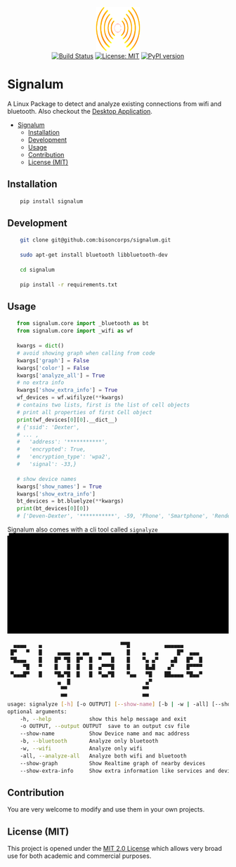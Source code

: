 <p align="center">
  <img width="100" height="100" src="signalum.png"><br>
    <span> <a href="https://travis-ci.com/bisoncorps/signalum"><img src="https://travis-ci.com/bisoncorps/signalum.svg" alt="Build Status" height="18"></a> <a href="https://opensource.org/licenses/MIT"><img src="https://img.shields.io/badge/License-MIT-yellow.svg" alt="License: MIT" height="18"></a> <a href="https://badge.fury.io/py/signalum"><img src="https://badge.fury.io/py/Signalum.svg" alt="PyPI version" height="18"></a> </span>
  <h1> Signalum </h1>
</p>

A Linux Package to detect and analyze existing connections from wifi and bluetooth. Also checkout the [Desktop Application](https://github.com/bisoncorps/signalum-desktop).

- [Signalum](#signalum)
  - [Installation](#installation)
  - [Development](#development)
  - [Usage](#usage)
  - [Contribution](#contribution)
  - [License (MIT)](#license-mit)

## Installation

```bash
    pip install signalum
```

## Development

```bash
    git clone git@github.com:bisoncorps/signalum.git

    sudo apt-get install bluetooth libbluetooth-dev
    
    cd signalum

    pip install -r requirements.txt
```



## Usage

```python
   from signalum.core import _bluetooth as bt
   from signalum.core import _wifi as wf

   kwargs = dict()
   # avoid showing graph when calling from code
   kwargs['graph'] = False
   kwargs['color'] = False
   kwargs['analyze_all'] = True
   # no extra info
   kwargs['show_extra_info'] = True
   wf_devices = wf.wifilyze(**kwargs)
   # contains two lists, first is the list of cell objects
   # print all properties of first Cell object
   print(wf_devices[0][0].__dict__)
   # {'ssid': 'Dexter', 
   # ... ,
   #   'address': '***********', 
   #   'encrypted': True, 
   #   'encryption_type': 'wpa2', 
   #   'signal': -33,}   

   # show device names 
   kwargs['show_names'] = True
   kwargs['show_extra_info']
   bt_devices = bt.bluelyze(**kwargs)
   print(bt_devices[0][0])
   # ['Deven-Dexter', '***********', -59, 'Phone', 'Smartphone', 'Rendering|Object Transfer|Audio|Information|']

```

Signalum also comes with a cli tool called `signalyze`
![Demo](output.gif)

```bash
  ▄▄▄▄    ▄                         ▀▀█           ▄▄▄▄▄▄
 █▀   ▀   █     ▄▄▄▄  ▄ ▄▄    ▄▄▄     █    ▄   ▄      █▀  ▄▄▄
 ▀█▄▄▄    █    █▀ ▀█  █▀  █  ▀   █    █    ▀▄ ▄▀    ▄█   █▀  █
     ▀█   ▀    █   █  █   █  ▄▀▀▀█    █     █▄█    ▄▀    █▀▀▀▀
 ▀▄▄▄█▀   █    ▀█▄▀█  █   █  ▀▄▄▀█    ▀▄▄   ▀█    ██▄▄▄▄ ▀█▄▄▀
                ▄  █                        ▄▀
                 ▀▀                        ▀▀
                 ▀▀                        ▀▀
usage: signalyze [-h] [-o OUTPUT] [--show-name] [-b | -w | -all] [--show-graph | --show-extra-info]
optional arguments:
    -h, --help            show this help message and exit                  
    -o OUTPUT, --output OUTPUT  save to an output csv file                       
    --show-name           Show Device name and mac address                 
    -b, --bluetooth       Analyze only bluetooth                           
    -w, --wifi            Analyze only wifi                                
    -all, --analyze-all   Analyze both wifi and bluetooth  
    --show-graph          Show Realtime graph of nearby devices
    --show-extra-info     Show extra information like services and device  classification   
```


## Contribution

You are very welcome to modify and use them in your own projects.

## License (MIT)

This project is opened under the [MIT 2.0 License](https://github.com/bisoncorps/signalum/blob/master/LICENSE) which allows very broad use for both academic and commercial purposes.
